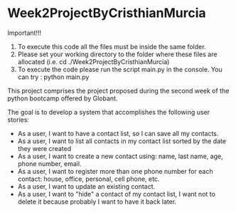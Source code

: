 # Week2ProjectByCristhianMurcia

 Important!!!
 
 1. To execute this code all the files must be inside the same folder.
 2. Please set your working directory to the folder where these files are allocated (i.e. cd ./Week2ProjectByCristhianMurcia)
 3. To execute the code please run the script main.py in the console. You can try :  python main.py

This project comprises the project proposed during the second week of the python bootcamp offered by Globant.

The goal is to develop a system that accomplishes the following user stories:

* As a user, I want to have a contact list, so I can save all my contacts.
* As a user, I want to list all contacts in my contact list sorted by the date
they were created
* As a user, I want to create a new contact using: name, last name, age,
phone number, email.
* As a user, I want to register more than one phone number for each
contact: house, office, personal, cell phone, etc.
* As a user, I want to update an existing contact.
* As a user, I want to "hide" a contact of my contact list, I want not to
delete it because probably I want to have it back later.

